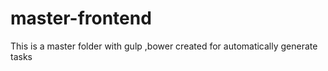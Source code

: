 # master-frontend
This is a master folder  with  gulp ,bower created for automatically generate tasks
